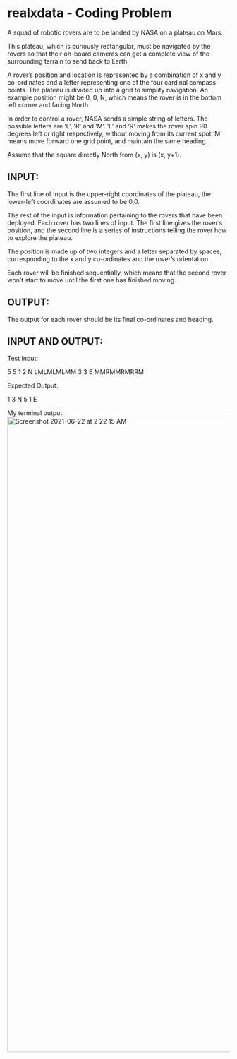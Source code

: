 realxdata - Coding Problem
==========================

A squad of robotic rovers are to be landed by NASA on a plateau on Mars.

This plateau, which is curiously rectangular, must be navigated by the
rovers so that their on-board cameras can get a complete view of the
surrounding terrain to send back to Earth.

A rover’s position and location is represented by a combination of x and
y co-ordinates and a letter representing one of the four cardinal compass
points. The plateau is divided up into a grid to simplify navigation. An
example position might be 0, 0, N, which means the rover is in the bottom
left corner and facing North.

In order to control a rover, NASA sends a simple string of letters. The
possible letters are ‘L’, ‘R’ and ‘M’. ‘L’ and ‘R’ makes the rover spin
90 degrees left or right respectively, without moving from its current
spot.‘M’ means move forward one grid point, and maintain the same heading.

Assume that the square directly North from (x, y) is (x, y+1).

INPUT:
------

The first line of input is the upper-right coordinates of the plateau, the
lower-left coordinates are assumed to be 0,0.

The rest of the input is information pertaining to the rovers that have been
deployed. Each rover has two lines of input. The first line gives the rover’s
position, and the second line is a series of instructions telling the rover
how to explore the plateau.

The position is made up of two integers and a letter separated by spaces,
corresponding to the x and y co-ordinates and the rover’s orientation.

Each rover will be finished sequentially, which means that the second rover
won’t start to move until the first one has finished moving.

OUTPUT:
------

The output for each rover should be its final co-ordinates and heading.

INPUT AND OUTPUT:
----------------

Test Input:

  5 5
  1 2 N
  LMLMLMLMM
  3 3 E
  MMRMMRMRRM

Expected Output:

  1 3 N
  5 1 E
  
  My terminal output:
  <img width="1440" alt="Screenshot 2021-06-22 at 2 22 15 AM" src="https://user-images.githubusercontent.com/29517012/122883502-e5272f80-d35a-11eb-8c65-cafe949c2ac2.png">
